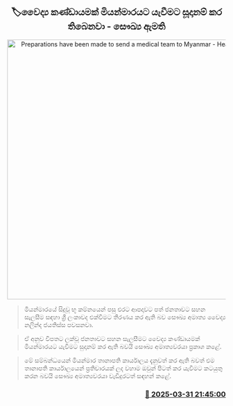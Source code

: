 <p align='center'><b><h2 align='center' title='Preparations have been made to send a medical team to Myanmar - Health Minister'>🏷වෛද්‍ය කණ්ඩායමක් මියන්මාරයට යැවීමට සූදානම් කර තිබෙනවා - සෞඛ්‍ය ඇමති</h2></b></p>
<p align='center'><img src='https://helakuru.sgp1.cdn.digitaloceanspaces.com/esana/images/lib/nalinda-jayathissa-press-3989.jpg' width='600' alt='Preparations have been made to send a medical team to Myanmar - Health Minister'></p>

> මියන්මාරයේ සිදුවූ භූ කම්නයෙන් පසු එරට ආපදාවට පත් ජනතාවට සහන සැලසීම සඳහා ශ්‍රී ලංකාවද එක්වීමට තීරණය කර ඇති බව සෞඛ්‍ය අමාත්‍ය වෛද්‍ය නලින්ද ජයතිස්ස පවසනවා.

> ඒ අනුව විපතට ලක්වූ ජනතාවට සහන සැලසීමට වෛද්‍ය කණ්ඩායමක් මියන්මාරයට යැවීමට සුදානම් කර ඇති බවයි සෞඛ්‍ය අමාත්‍යවරයා ප්‍රකාශ කළේ.

> මේ සම්බන්ධයෙන් මියන්මාර තානාපති කාර්යාලය දැනුවත් කර ඇති බවත් එම තානාපති කාර්යාලයෙන් ප්‍රතිචාරයක් ලද වහාම ඔවුන් පිටත් කර යැවීමට කටයුතු කරන බවයි සෞඛ්‍ය අමාත්‍යවරයා වැඩිදුරටත් සඳහන් කළේ.



<h3 align='right'><a href='https://www.helakuru.lk/esana/p/108829/'>📅 2025-03-31 21:45:00</a></h3>
